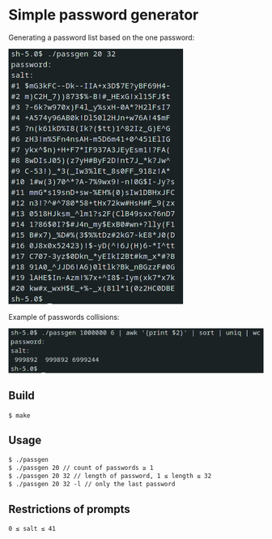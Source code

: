 # Simple password generator

Generating a password list based on the one password:

![alt text](assets/example.png "example")

Example of passwords collisions:

![alt text](assets/collisions.png "collisions")

## Build

````
$ make
````

## Usage

````
$ ./passgen
$ ./passgen 20 // count of passwords ≥ 1
$ ./passgen 20 32 // length of password, 1 ≤ length ≤ 32
$ ./passgen 20 32 -l // only the last password
````

## Restrictions of prompts

````
0 ≤ salt ≤ 41
````
